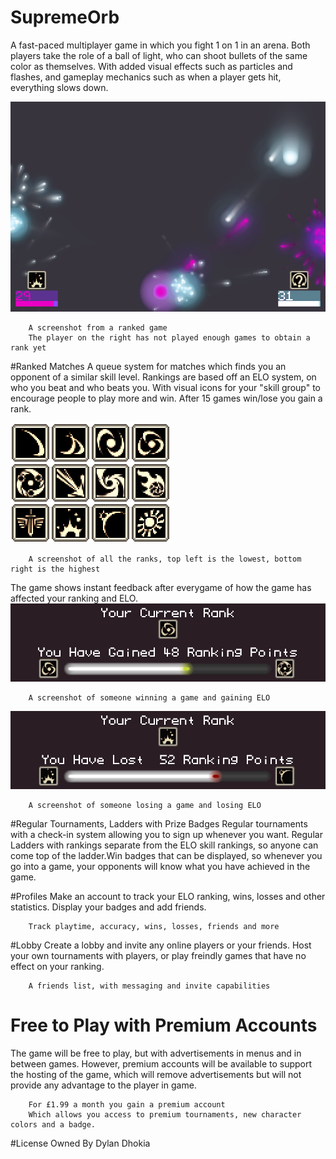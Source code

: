 SupremeOrb
==========
A fast-paced multiplayer game in which you fight 1 on 1 in an arena. Both players take the role of a ball of light, who can shoot bullets of the same color as themselves. With added visual effects such as particles and flashes, and gameplay mechanics such as when a player gets hit, everything slows down.

[![Hello](https://raw.githubusercontent.com/DDDBOMBER/SupremeOrb/master/press/screenshot-01.png)](https://github.com/DDDBOMBER/SupremeOrb)
```
	A screenshot from a ranked game
	The player on the right has not played enough games to obtain a rank yet
```

#Ranked Matches
  A queue system for matches which finds you an opponent of a similar skill level. Rankings are based off an ELO system, on who you beat and who beats you. With visual icons for your "skill group" to encourage people to play more and win. After 15 games win/lose you gain a rank.

 [![Hello](https://raw.githubusercontent.com/DDDBOMBER/SupremeOrb/master/press/rank_previews.png)](https://github.com/DDDBOMBER/SupremeOrb)
```
	A screenshot of all the ranks, top left is the lowest, bottom right is the highest
```
  The game shows instant feedback after everygame of how the game has affected your ranking and ELO.
 [![Hello](https://raw.githubusercontent.com/DDDBOMBER/SupremeOrb/master/press/ranking_menu_01.png)](https://github.com/DDDBOMBER/SupremeOrb)
```
	A screenshot of someone winning a game and gaining ELO
```
 [![Hello](https://raw.githubusercontent.com/DDDBOMBER/SupremeOrb/master/press/ranking_menu_02.png)](https://github.com/DDDBOMBER/SupremeOrb)
```
	A screenshot of someone losing a game and losing ELO
```

  
#Regular Tournaments, Ladders with Prize Badges
  Regular tournaments with a check-in system allowing you to sign up whenever you want. Regular Ladders with rankings separate from the ELO skill rankings, so anyone can come top of the ladder.Win badges that can be displayed, so whenever you go into a game, your opponents will know what you have achieved in the game.

#Profiles
  Make an account to track your ELO ranking, wins, losses and other statistics. Display your badges and add friends.
```
	Track playtime, accuracy, wins, losses, friends and more
```
  
#Lobby
  Create a lobby and invite any online players or your friends. Host your own tournaments with players, or play freindly games that have no effect on your ranking.
```
	A friends list, with messaging and invite capabilities
```

# Free to Play with Premium Accounts
  The game will be free to play, but with advertisements in menus and in between games. However, premium accounts will be available to support the hosting of the game, which will remove advertisements but will not provide any advantage to the player in game. 
```
	For £1.99 a month you gain a premium account
	Which allows you access to premium tournaments, new character colors and a badge.
```

#License
  Owned By Dylan Dhokia
